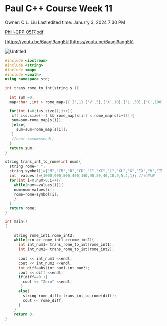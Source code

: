 # Paul C++ Course Week 11

Owner: C.L. Liu
Last edited time: January 3, 2024 7:30 PM

[Phill-CPP-0517.pdf](Paul%20C++%20Course%20Week%2011%20cd8d77e59a2649c8b55afade1f9f9acf/Phill-CPP-0517.pdf)

[https://youtu.be/6aagl9aqgEk](https://youtu.be/6aagl9aqgEk)

![Untitled](Paul%20C++%20Course%20Week%2011%20cd8d77e59a2649c8b55afade1f9f9acf/Untitled.png)

```cpp
#include <iostream> 
#include <string>
#include <map>
#include <cmath>
using namespace std; 

int trans_rome_to_int(string s ){
  
  int sum =0;
  map<char ,int > rome_map={{'I',1},{'V',5},{'X',10},{'L',50},{'C',100},{'D',500},{'M',1000}};
  
  for(int i=0;i<s.size();i++){
   if( i<s.size()-1 && rome_map[s[i]] < rome_map[s[i+1]]){
   sum=sum-rome_map[s[i]];  
   }else{
     sum=sum+rome_map[s[i]];
   }
   //cout <<sum<<endl;
  }
  return sum;
}

string trans_int_to_rome(int num){
  string rome=" ";
  string symbol[]={"M","CM","D","CD","C","XC","L","XL","X","IX","V","IV","I"};
  int  values[]={1000,900,500,400,100,90,50,40,10,9,5,4,1}; //代幣法
  for(int i=0;num>0;i++){
    while(num>=values[i]){
    num=num-values[i];
    rome=rome+symbol[i];
    }
  }  
  return rome;
}

int main() 
{
  
    string rome_int1,rome_int2;
    while(cin >> rome_int1 >>rome_int2){
      int int_num1= trans_rome_to_int(rome_int1);
      int int_num2= trans_rome_to_int(rome_int2);
      
      cout << int_num1 <<endl;
      cout << int_num2 <<endl;
      int diff=abs(int_num1-int_num2);
      cout << diff <<endl;
      if(diff==0 ){
        cout << "Zero" <<endl;
       }
      else{
        string rome_diff= trans_int_to_rome(diff);
        cout << rome_diff;
      }
    }
    return 0;
}
```